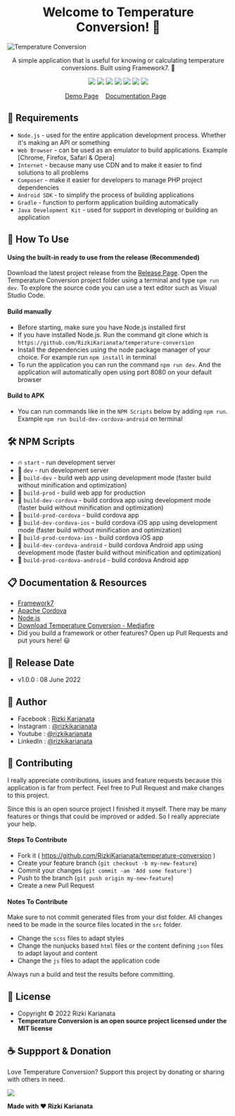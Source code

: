 <h1 align="center">Welcome to Temperature Conversion! 👋 </h1>

![Temperature Conversion](https://user-images.githubusercontent.com/52366240/172669148-1d6f91e3-4734-408b-8db8-765c32d9a2d9.png)

<p align="center">A simple application that is useful for knowing or calculating temperature conversions. Built using Framework7. 💖 </p>

<p align="center">
<img src="https://img.shields.io/github/contributors/RizkiKarianata/temperature-conversion?style=flat-square">
<img src="https://img.shields.io/github/issues/RizkiKarianata/temperature-conversion?style=flat-square">
<img src="https://img.shields.io/github/stars/RizkiKarianata/temperature-conversion?style=flat-square"> 
<img src="https://img.shields.io/github/forks/RizkiKarianata/temperature-conversion?style=flat-square">
<img src="https://img.shields.io/github/last-commit/RizkiKarianata/temperature-conversion.svg?style=flat-square">
<img src="https://img.shields.io/github/languages/code-size/RizkiKarianata/temperature-conversion?style=flat-square">
<img src="https://img.shields.io/github/license/RizkiKarianata/temperature-conversion?style=flat-square">
</p>

<p align="center">
<a href="https://karianata.com/temperature-conversion/demo">Demo Page</a>&nbsp;&nbsp;&nbsp;
<a href="https://karianata.com/temperature-conversion/docs">Documentation Page</a>&nbsp;&nbsp;&nbsp;
</p>

## 💾 Requirements

* `Node.js` - used for the entire application development process. Whether it's making an API or something
* `Web Browser` - can be used as an emulator to build applications. Example [Chrome, Firefox, Safari & Opera]
* `Internet` - because many use CDN and to make it easier to find solutions to all problems
* `Composer` - make it easier for developers to manage PHP project dependencies
* `Android SDK` - to simplify the process of building applications
* `Gradle` - function to perform application building automatically
* `Java Development Kit` - used for support in developing or building an application

## 🎯 How To Use

#### Using the built-in ready to use from the release (Recommended)

Download the latest project release from the [Release Page](https://github.com/RizkiKarianata/temperature-conversion "Release Page"). Open the Temperature Conversion project folder using a terminal and type `npm run dev`. To explore the source code you can use a text editor such as Visual Studio Code.

#### Build manually

* Before starting, make sure you have Node.js installed first
* If you have installed Node.js. Run the command git clone which is `https://github.com/RizkiKarianata/temperature-conversion`
* Install the dependencies using the node package manager of your choice. For example run `npm install` in terminal
* To run the application you can run the command `npm run dev`. And the application will automatically open using port 8080 on your default browser

#### Build to APK

* You can run commands like in the `NPM Scripts` below by adding `npm run`. Example `npm run build-dev-cordova-android` on terminal

## 🛠 NPM Scripts

* 🔥 `start` - run development server
* 🔧 `dev` - run development server
* 🔧 `build-dev` - build web app using development mode (faster build without minification and optimization)
* 🔧 `build-prod` - build web app for production
* 📱 `build-dev-cordova` - build cordova app using development mode (faster build without minification and optimization)
* 📱 `build-prod-cordova` - build cordova app
* 📱 `build-dev-cordova-ios` - build cordova iOS app using development mode (faster build without minification and optimization)
* 📱 `build-prod-cordova-ios` - build cordova iOS app
* 📱 `build-dev-cordova-android` - build cordova Android app using development mode (faster build without minification and optimization)
* 📱 `build-prod-cordova-android` - build cordova Android app

## 📋 Documentation & Resources

* [Framework7](https://framework7.io/)
* [Apache Cordova](https://cordova.apache.org/)
* [Node.js](https://nodejs.org/en/)
* [Download Temperature Conversion - Mediafire](https://www.mediafire.com/file/2o7t4cm6zb8jqez/Kuhu.apk/file)
* Did you build a framework or other features? Open up Pull Requests and put yours here! 😃

## 📆 Release Date

* v1.0.0 : 08 June 2022

## 🧑 Author

* Facebook : <a href="https://www.facebook.com/rizky.slankers.3386"> Rizki Karianata</a>
* Instagram : <a href="https://www.instagram.com/rizkikarianata"> @rizkikarianata</a>
* Youtube : <a href="https://www.youtube.com/channel/UCwhkJwsq6swJrerdP0tixJA"> @rizkikarianata</a>
* LinkedIn :  <a href="https://www.linkedin.com/in/rizkikarianata"> @rizkikarianata</a>

## 🤝 Contributing

<p>I really appreciate contributions, issues and feature requests because this application is far from perfect. Feel free to Pull Request and make changes to this project.</p>
<p>Since this is an open source project I finished it myself. There may be many features or things that could be improved or added. So I really appreciate your help.</p>

#### Steps To Contribute

* Fork it ( https://github.com/RizkiKarianata/temperature-conversion )
* Create your feature branch (`git checkout -b my-new-feature`)
* Commit your changes (`git commit -am 'Add some feature'`)
* Push to the branch (`git push origin my-new-feature`)
* Create a new Pull Request

#### Notes To Contribute

Make sure to not commit generated files from your dist folder. All changes need to be made in the source files located in the `src` folder.

* Change the `scss` files to adapt styles
* Change the nunjucks based `html` files or the content defining `json` files to adapt layout and content
* Change the `js` files to adapt the application code

Always run a build and test the results before committing.

## 📝 License

* Copyright © 2022 Rizki Karianata
* **Temperature Conversion is an open source project licensed under the MIT license**

## ☕️ Suppport & Donation

Love Temperature Conversion? Support this project by donating or sharing with others in need.

<a href="https://www.buymeacoffee.com/rizkikarianata"><img src="https://img.shields.io/badge/Buy_Me_A_Coffee-FFDD00?style=for-the-badge&logo=buy-me-a-coffee&logoColor=black"/> </a>

**Made with ❤️ Rizki Karianata**

